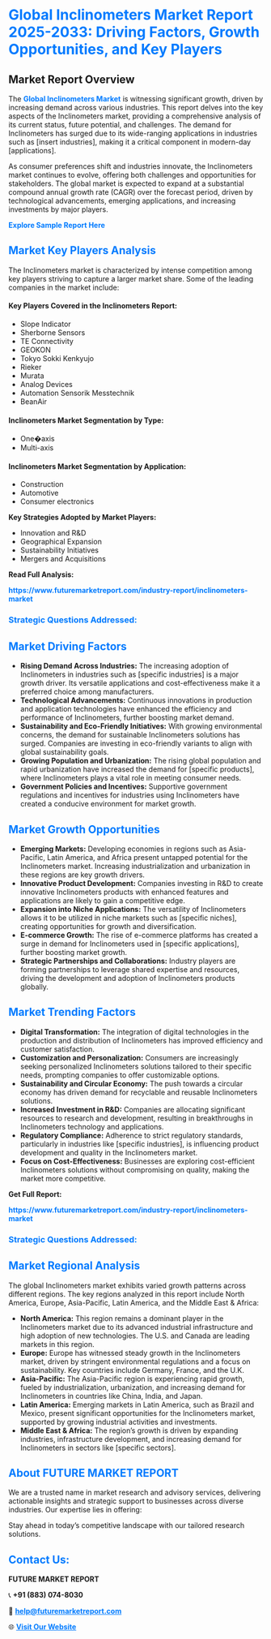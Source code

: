 <h1 style="color: #007BFF;">Global Inclinometers Market Report 2025-2033: Driving Factors, Growth Opportunities, and Key Players</h1>

<section id="overview">
<h2>Market Report Overview</h2>
<p>The <a href="https://www.futuremarketreport.com/industry-report/inclinometers-market" style="color: #007BFF; text-decoration: none;"><strong>Global Inclinometers Market</strong></a> is witnessing significant growth, driven by increasing demand across various industries. This report delves into the key aspects of the Inclinometers market, providing a comprehensive analysis of its current status, future potential, and challenges. The demand for Inclinometers has surged due to its wide-ranging applications in industries such as [insert industries], making it a critical component in modern-day [applications].</p>
<p>As consumer preferences shift and industries innovate, the Inclinometers market continues to evolve, offering both challenges and opportunities for stakeholders. The global market is expected to expand at a substantial compound annual growth rate (CAGR) over the forecast period, driven by technological advancements, emerging applications, and increasing investments by major players.</p>
</section>

<section id="overview">
<p><a href="https://www.futuremarketreport.com/request-sample/reportId=101080" style="color: #007BFF; text-decoration: none;"><strong>Explore Sample Report Here</strong></a></p>
</section>

<section id="key-players">
<h2 style="color: #007BFF;">Market Key Players Analysis</h2>
<p>The Inclinometers market is characterized by intense competition among key players striving to capture a larger market share. Some of the leading companies in the market include:</p>
<h4>Key Players Covered in the Inclinometers Report:</h4>
<ul><li>Slope Indicator</li><li>Sherborne Sensors</li><li>TE Connectivity</li><li>GEOKON</li><li>Tokyo Sokki Kenkyujo</li><li>Rieker</li><li>Murata</li><li>Analog Devices</li><li>Automation Sensorik Messtechnik</li><li>BeanAir</li></ul>
<h4>Inclinometers Market Segmentation by Type:</h4>
<ul><li>One�axis</li><li>Multi-axis</li></ul>

<h4>Inclinometers Market Segmentation by Application:</h4>
<ul><li>Construction</li><li>Automotive</li><li>Consumer electronics</li></ul>
<p><strong>Key Strategies Adopted by Market Players:</strong></p>
<ul>
<li>Innovation and R&D</li>
<li>Geographical Expansion</li>
<li>Sustainability Initiatives</li>
<li>Mergers and Acquisitions</li>
</ul>
</section>

<section>
<p><strong>Read Full Analysis: </strong></p><a href="https://www.futuremarketreport.com/industry-report/inclinometers-market" style="color: #007BFF; text-decoration: none;"><strong>https://www.futuremarketreport.com/industry-report/inclinometers-market</strong></a>
<h3 style="color: #007BFF;">Strategic Questions Addressed:</h3>
</section>

<section id="driving-factors">
<h2 style="color: #007BFF;">Market Driving Factors</h2>
<ul>
<li><strong>Rising Demand Across Industries:</strong> The increasing adoption of Inclinometers in industries such as [specific industries] is a major growth driver. Its versatile applications and cost-effectiveness make it a preferred choice among manufacturers.</li>
<li><strong>Technological Advancements:</strong> Continuous innovations in production and application technologies have enhanced the efficiency and performance of Inclinometers, further boosting market demand.</li>
<li><strong>Sustainability and Eco-Friendly Initiatives:</strong> With growing environmental concerns, the demand for sustainable Inclinometers solutions has surged. Companies are investing in eco-friendly variants to align with global sustainability goals.</li>
<li><strong>Growing Population and Urbanization:</strong> The rising global population and rapid urbanization have increased the demand for [specific products], where Inclinometers plays a vital role in meeting consumer needs.</li>
<li><strong>Government Policies and Incentives:</strong> Supportive government regulations and incentives for industries using Inclinometers have created a conducive environment for market growth.</li>
</ul>
</section>

<section id="growth-opportunities">
<h2 style="color: #007BFF;">Market Growth Opportunities</h2>
<ul>
<li><strong>Emerging Markets:</strong> Developing economies in regions such as Asia-Pacific, Latin America, and Africa present untapped potential for the Inclinometers market. Increasing industrialization and urbanization in these regions are key growth drivers.</li>
<li><strong>Innovative Product Development:</strong> Companies investing in R&D to create innovative Inclinometers products with enhanced features and applications are likely to gain a competitive edge.</li>
<li><strong>Expansion into Niche Applications:</strong> The versatility of Inclinometers allows it to be utilized in niche markets such as [specific niches], creating opportunities for growth and diversification.</li>
<li><strong>E-commerce Growth:</strong> The rise of e-commerce platforms has created a surge in demand for Inclinometers used in [specific applications], further boosting market growth.</li>
<li><strong>Strategic Partnerships and Collaborations:</strong> Industry players are forming partnerships to leverage shared expertise and resources, driving the development and adoption of Inclinometers products globally.</li>
</ul>
</section>

<section id="trending-factors">
<h2 style="color: #007BFF;">Market Trending Factors</h2>
<ul>
<li><strong>Digital Transformation:</strong> The integration of digital technologies in the production and distribution of Inclinometers has improved efficiency and customer satisfaction.</li>
<li><strong>Customization and Personalization:</strong> Consumers are increasingly seeking personalized Inclinometers solutions tailored to their specific needs, prompting companies to offer customizable options.</li>
<li><strong>Sustainability and Circular Economy:</strong> The push towards a circular economy has driven demand for recyclable and reusable Inclinometers solutions.</li>
<li><strong>Increased Investment in R&D:</strong> Companies are allocating significant resources to research and development, resulting in breakthroughs in Inclinometers technology and applications.</li>
<li><strong>Regulatory Compliance:</strong> Adherence to strict regulatory standards, particularly in industries like [specific industries], is influencing product development and quality in the Inclinometers market.</li>
<li><strong>Focus on Cost-Effectiveness:</strong> Businesses are exploring cost-efficient Inclinometers solutions without compromising on quality, making the market more competitive.</li>
</ul>
</section>

<section>
<p><strong>Get Full Report: </strong></p><a href="https://www.futuremarketreport.com/industry-report/inclinometers-market" style="color: #007BFF; text-decoration: none;"><strong>https://www.futuremarketreport.com/industry-report/inclinometers-market</strong></a>
<h3 style="color: #007BFF;">Strategic Questions Addressed:</h3>
</section>


<section id="regional-analysis">
<h2 style="color: #007BFF;">Market Regional Analysis</h2>
<p>The global Inclinometers market exhibits varied growth patterns across different regions. The key regions analyzed in this report include North America, Europe, Asia-Pacific, Latin America, and the Middle East & Africa:</p>
<ul>
<li><strong>North America:</strong> This region remains a dominant player in the Inclinometers market due to its advanced industrial infrastructure and high adoption of new technologies. The U.S. and Canada are leading markets in this region.</li>
<li><strong>Europe:</strong> Europe has witnessed steady growth in the Inclinometers market, driven by stringent environmental regulations and a focus on sustainability. Key countries include Germany, France, and the U.K.</li>
<li><strong>Asia-Pacific:</strong> The Asia-Pacific region is experiencing rapid growth, fueled by industrialization, urbanization, and increasing demand for Inclinometers in countries like China, India, and Japan.</li>
<li><strong>Latin America:</strong> Emerging markets in Latin America, such as Brazil and Mexico, present significant opportunities for the Inclinometers market, supported by growing industrial activities and investments.</li>
<li><strong>Middle East & Africa:</strong> The region’s growth is driven by expanding industries, infrastructure development, and increasing demand for Inclinometers in sectors like [specific sectors].</li>
</ul>
</section>

<footer>
<h2 style="color: #007BFF;">About FUTURE MARKET REPORT</h2>
<p>We are a trusted name in market research and advisory services, delivering actionable insights and strategic support to businesses across diverse industries. Our expertise lies in offering:</p>

<p>Stay ahead in today’s competitive landscape with our tailored research solutions.</p>

<h2 style="color: #007BFF;">Contact Us:</h2>
<p><strong>FUTURE MARKET REPORT</strong></p>
<p>📞 <strong>+91 (883) 074-8030</strong></p>
<p>📧 <strong><a href="mailto:help@futuremarketreport.com" style="color: #007BFF;">help@futuremarketreport.com</a></strong></p>
<p>🌐 <strong><a href="https://www.futuremarketreport.com/" style="color: #007BFF;">Visit Our Website</a></strong></p>
</footer>